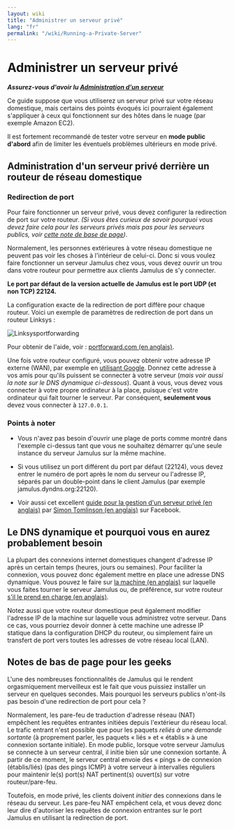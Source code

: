 ```yaml
---
layout: wiki
title: "Administrer un serveur privé"
lang: "fr"
permalink: "/wiki/Running-a-Private-Server"
---
```


# Administrer un serveur privé

**_Assurez-vous d'avoir lu [Administration d’un serveur](Running-a-Server)_** 

Ce guide suppose que vous utiliserez un serveur privé sur votre réseau domestique, mais certains des points évoqués ici pourraient également s'appliquer à ceux qui fonctionnent sur des hôtes dans le nuage (par exemple Amazon EC2). 

Il est fortement recommandé de tester votre serveur en **mode public d'abord** afin de limiter les éventuels problèmes ultérieurs en mode privé.

## Administration d'un serveur privé derrière un routeur de réseau domestique

### Redirection de port

Pour faire fonctionner un serveur privé, vous devez configurer la redirection de port sur votre routeur. _(Si vous êtes curieux de savoir pourquoi vous devez faire cela pour les serveurs privés mais pas pour les serveurs publics, voir [cette note de base de page](#notes-de-bas-de-page-pour-les-geeks))_.

Normalement, les personnes extérieures à votre réseau domestique ne peuvent pas voir les choses à l'intérieur de celui-ci. Donc si vous voulez faire fonctionner un serveur Jamulus chez vous, vous devez ouvrir un trou dans votre routeur pour permettre aux clients Jamulus de s'y connecter.

**Le port par défaut de la version actuelle de Jamulus est le port UDP (et non TCP) 22124.**

La configuration exacte de la redirection de port diffère pour chaque routeur. Voici un exemple de paramètres de redirection de port dans un routeur Linksys :

![Linksysportforwarding](https://user-images.githubusercontent.com/4561747/97542495-bc62bc00-19be-11eb-8e54-b6e906e676f6.jpg)

Pour obtenir de l'aide, voir : [portforward.com (en anglais)](https://portforward.com).

Une fois votre routeur configuré, vous pouvez obtenir votre adresse IP externe (WAN), par exemple en [utilisant Google](https://www.google.com/search?q=what+is+my+ip). Donnez cette adresse à vos amis pour qu'ils puissent se connecter à votre serveur (_mais voir aussi la note sur le DNS dynamique ci-dessous_). Quant à vous, vous devez vous connecter à votre propre ordinateur à la place, puisque c'est votre ordinateur qui fait tourner le serveur. Par conséquent, **seulement vous** devez vous connecter à `127.0.0.1`.

### Points à noter

* Vous n'avez pas besoin d'ouvrir une plage de ports comme montré dans l'exemple ci-dessus tant que vous ne souhaitez démarrer qu'une seule instance du serveur Jamulus sur la même machine.

* Si vous utilisez un port différent du port par défaut (22124), vous devez entrer le numéro de port après le nom du serveur ou l'adresse IP, séparés par un double-point dans le client Jamulus (par exemple jamulus.dyndns.org:22120).

* Voir aussi cet excellent [guide pour la gestion d'un serveur privé (en anglais)](https://www.facebook.com/notes/jamulus-online-musicianssingers-jamming/how-to-create-a-private-server-for-band-rehearsals/508642543044030/) par [Simon Tomlinson (en anglais)](https://www.facebook.com/simon.james.tomlinson?eid=ARBQoY3KcZAtS3pGdLJuqvQTeRSOo4gHdQZT7nNzOt1oPMGgZ4_3GERe-rOyH5PxsSHVYYXjWwcqd71a) sur Facebook.  

## Le DNS dynamique et pourquoi vous en aurez probablement besoin

La plupart des connexions internet domestiques changent d'adresse IP après un certain temps (heures, jours ou semaines). Pour faciliter la connexion, vous pouvez donc également mettre en place une adresse DNS dynamique. Vous pouvez le faire sur [la machine (en anglais)](https://www.online-tech-tips.com/computer-tips/ddns-dynamic-dns-service/) sur laquelle vous faites tourner le serveur Jamulus ou, de préférence, sur votre routeur [s'il le prend en charge (en anglais)](https://www.noip.com/support/knowledgebase/how-to-configure-ddns-in-router/).

Notez aussi que votre routeur domestique peut également modifier l'adresse IP de la machine sur laquelle vous administrez votre serveur. Dans ce cas, vous pourriez devoir donner à cette machine une adresse IP statique dans la configuration DHCP du routeur, ou simplement faire un transfert de port vers toutes les adresses de votre réseau local (LAN).


## Notes de bas de page pour les geeks

L'une des nombreuses fonctionnalités de Jamulus qui le rendent orgasmiquement merveilleux est le fait que vous puissiez installer un serveur en quelques secondes. Mais pourquoi les serveurs publics n'ont-ils pas besoin d'une redirection de port pour cela ?

Normalement, les pare-feu de traduction d'adresse réseau (NAT) empêchent les requêtes entrantes initiées depuis l'extérieur du réseau local. Le trafic entrant n'est possible que pour les paquets _reliés à une demande sortante_ (à proprement parler, les paquets « liés » et « établis » à une connexion sortante initiale). En mode public, lorsque votre serveur Jamulus se connecte à un serveur central, il initie bien sûr une connexion sortante. À partir de ce moment, le serveur central envoie des « pings » de connexion (établis/liés) (pas des pings ICMP) à votre serveur à intervalles réguliers pour maintenir le(s) port(s) NAT pertinent(s) ouvert(s) sur votre routeur/pare-feu.

Toutefois, en mode privé, les clients doivent _initier_ des connexions dans le réseau du serveur. Les pare-feu NAT empêchent cela, et vous devez donc leur dire d'autoriser les requêtes de connexion entrantes sur le port Jamulus en utilisant la redirection de port. 
